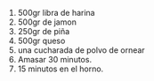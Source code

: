 1. 500gr libra de harina
2. 500gr de jamon
3. 250gr de piña
4. 500gr queso
5. una cucharada de polvo de ornear
6. Amasar 30 minutos.
7. 15 minutos en el horno.